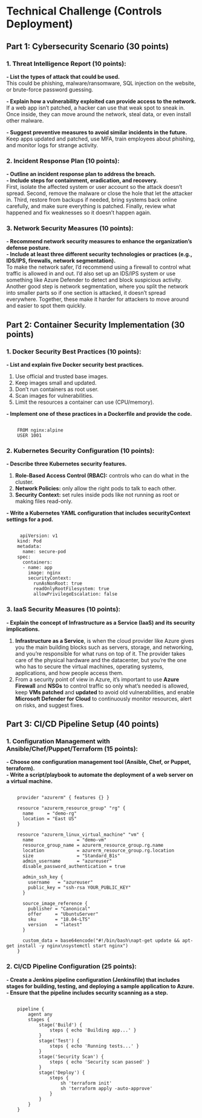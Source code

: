 <!DOCTYPE html>
<html> 
<h1> Technical Challenge (Controls Deployment) </h1>
<h2> Part 1: Cybersecurity Scenario (30 points) </h2>
<h3> 1. Threat Intelligence Report (10 points): </h3>

 **- List the types of attack that could be used.**   
This could be phishing, malware/ransomware, SQL injection on the website, or brute-force password guessing.

**- Explain how a vulnerability exploited can provide access to the network.**    
If a web app isn’t patched, a hacker can use that weak spot to sneak in. Once inside, they can move around the network, steal data, or even install other malware.

**- Suggest preventive measures to avoid similar incidents in the future.**    
Keep apps updated and patched, use MFA, train employees about phishing, and monitor logs for strange activity.
<h3> 2. Incident Response Plan (10 points): </h3>

**- Outline an incident response plan to address the breach.**     
**- Include steps for containment, eradication, and recovery.**    
First, isolate the affected system or user account so the attack doesn’t spread. Second, remove the malware or close the hole that let the attacker in. Third, restore from backups if needed, bring systems back online carefully, and make sure everything is patched. Finally, review what happened and fix weaknesses so it doesn’t happen again.  
<h3> 3. Network Security Measures (10 points): </h3>

**- Recommend network security measures to enhance the organization’s defense posture.**    
**- Include at least three different security technologies or practices (e.g., IDS/IPS, firewalls, network segmentation).**    
To make the network safer, I’d recommend using a firewall to control what traffic is allowed in and out. I’d also set up an IDS/IPS system or use something like Azure Defender to detect and block suspicious activity. Another good step is network segmentation, where you split the network into smaller parts so if one section is attacked, it doesn’t spread everywhere. Together, these make it harder for attackers to move around and easier to spot them quickly.  
<h2> Part 2: Container Security Implementation (30 points) </h2>
<h3> 1. Docker Security Best Practices (10 points): </h3>

**- List and explain five Docker security best practices.**  
1. Use official and trusted base images.   
2. Keep images small and updated.  
3. Don’t run containers as root user.  
4. Scan images for vulnerabilities.  
5. Limit the resources a container can use (CPU/memory).
   
**- Implement one of these practices in a Dockerfile and provide the code.** 
<pre><code>
    FROM nginx:alpine     
    USER 1001    
</code></pre>
<h3> 2. Kubernetes Security Configuration (10 points): </h3>

**- Describe three Kubernetes security features.**  
1. **Role-Based Access Control (RBAC):** controls who can do what in the cluster.  
2. **Network Policies:** only allow the right pods to talk to each other.  
3. **Security Context:** set rules inside pods like not running as root or making files read-only.
   
**- Write a Kubernetes YAML configuration that includes securityContext settings for a pod.**    
<pre><code>
     apiVersion: v1  
    kind: Pod  
    metadata:  
      name: secure-pod  
    spec:  
      containers:  
      - name: app  
        image: nginx  
        securityContext:  
          runAsNonRoot: true  
          readOnlyRootFilesystem: true  
          allowPrivilegeEscalation: false
</code></pre>
<h3> 3. IaaS Security Measures (10 points): </h3>

**- Explain the concept of Infrastructure as a Service (IaaS) and its security implications.**
1. **Infrastructure as a Service**, is when the cloud provider like Azure gives you the main building blocks such as servers, storage, and networking, and you’re responsible for what runs on top of it. The provider takes care of the physical hardware and the datacenter, but you’re the one who has to secure the virtual machines, operating systems, applications, and how people access them.  
2. From a security point of view in Azure, it’s important to use **Azure Firewall** and **NSGs** to control traffic so only what’s needed is allowed, keep **VMs patched** and **updated** to avoid old vulnerabilities, and enable **Microsoft Defender for Cloud** to continuously monitor resources, alert on risks, and suggest fixes. 
<h2> Part 3: CI/CD Pipeline Setup (40 points) </h2>
<h3> 1. Configuration Management with Ansible/Chef/Puppet/Terraform (15 points): </h3>

**- Choose one configuration management tool (Ansible, Chef, or Puppet, terraform).**  
**- Write a script/playbook to automate the deployment of a web server on a virtual machine.**  
<pre><code>
    provider "azurerm" { features {} }
    
    resource "azurerm_resource_group" "rg" {
      name     = "demo-rg"
      location = "East US"
    }
    
    resource "azurerm_linux_virtual_machine" "vm" {
      name                = "demo-vm"
      resource_group_name = azurerm_resource_group.rg.name
      location            = azurerm_resource_group.rg.location
      size                = "Standard_B1s"
      admin_username      = "azureuser"
      disable_password_authentication = true
     
      admin_ssh_key {
        username   = "azureuser"
        public_key = "ssh-rsa YOUR_PUBLIC_KEY"
      }
      
      source_image_reference {
        publisher = "Canonical"
        offer     = "UbuntuServer"
        sku       = "18.04-LTS"
        version   = "latest"
      }
       
      custom_data = base64encode("#!/bin/bash\napt-get update && apt-get install -y nginx\nsystemctl start nginx")
    }  
</code></pre>
<h3> 2. CI/CD Pipeline Configuration (25 points): </h3>

**- Create a Jenkins pipeline configuration (Jenkinsfile) that includes stages for building, testing, and deploying a sample application to Azure.**   
**- Ensure that the pipeline includes security scanning as a step.**  
<pre><code>
    pipeline {
        agent any
        stages {
            stage('Build') {
                steps { echo 'Building app...' }
            }
            stage('Test') {
                steps { echo 'Running tests...' }
            }
            stage('Security Scan') {
                steps { echo 'Security scan passed' }
            }
            stage('Deploy') {
                steps {
                    sh 'terraform init'
                    sh 'terraform apply -auto-approve'
                }
            } 
        }
    }
</code></pre>
</html>
